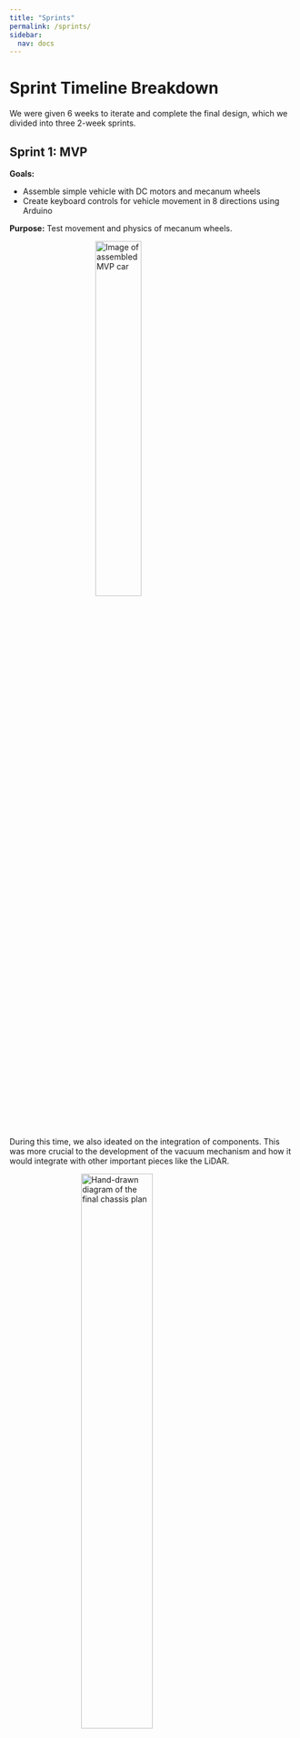 ```yaml
---
title: "Sprints"
permalink: /sprints/
sidebar:
  nav: docs
---
```



# Sprint Timeline Breakdown

We were given 6 weeks to iterate and complete the final design, which we divided into three 2-week sprints.


## Sprint 1: MVP

**Goals:**
* Assemble simple vehicle with DC motors and mecanum wheels
* Create keyboard controls for vehicle movement in 8 directions using Arduino

**Purpose:** Test movement and physics of mecanum wheels.

<img src="{{ site.baseurl }}/assets/images/sprint_1_car.jpg" alt="Image of assembled MVP car" style="display: block;
	margin-left: auto;
	margin-right: auto;
	width: 40%;"
/>

During this time, we also ideated on the integration of components. This was more crucial to the development of the vacuum mechanism and how it would integrate with other important pieces like the LiDAR.

<img src="{{ site.baseurl }}/assets/images/chassis_diagram.png" alt="Hand-drawn diagram of the final chassis plan" style="display: block;
	margin-left: auto;
	margin-right: auto;
	width: 50%;"
/>




## Sprint 2

**Goals:**
* Get stepper motors working
* Replace Arduino with Raspberry Pi
* Parse LiDAR data
* Create custom chassis to mount all parts

**Purpose:** Get LiDAR working on its own, replace MVP components with more advanced options.

<img src="{{ site.baseurl }}/assets/images/sprint_2_car.png" alt="Image of the assembled robot for the sprint 2 demo" style="display: block;
	margin-left: auto;
	margin-right: auto;
	width: 40%;"
/>

During the preparation for this sprint, we encountered many problems involving the wheels and the motors. The stepper motors we used produced enough heat to melt the 3D printed couplers needed to attach the motors to the mecanum wheels. Due to this inconvenience, the set up for the LiDAR was completed separately and dismounted from the chassis.

We would also like to note, this is where we forgot about the orientation of the mecanum wheels. This caused further problems with the movement of the robot, which added onto our problems immensely for this sprint deliverable.  



## Sprint 3

**Goals:**
* Implement new (larger) stepper motors and mecanum wheels
* Integrate and test LiDAR-based navigation 
* Integrate more robust navigation algorithm
* Fix cable management
* Figure out how to improve torque/ability to drive heavy chassis
* Decide upon a vacuuming method, build it

**Purpose:** finish project

<img src="{{ site.baseurl }}/assets/images/fan.png" alt="Image of the fan used to vacuum" style="display: block;
	margin-left: auto;
	margin-right: auto;
	width: 35%;"
/>

At this point, we built the vacuuming mechanism with a fan that did not have powerful enough airflow to uptake some items. With simple testing, however, we found the mechanism to work and would work more efficiently with a more powerful fan attached. 

<img src="{{ site.baseurl }}/assets/images/final_chassis.jpg" alt="Ayush and a hastily-assembled version of the final vehicle design" style="display: block;
	margin-left: auto;
	margin-right: auto;
	width: 40%;"
/>


## Technical Challenges (Stepper Motors)

The biggest challenge we faced throughout the process of creating the final design was working with the stepper motors. In our original design, we used 6V Nema 8 stepper motors. Although we successfully got them working, we experienced a lot of issues with the motors overheating if they were powered for more than a few minutes (which melted the 3D-printed wheel adapters). Furthermore, the motors were so small that they buckled under the weight of all the chassis/electronics components.

In Sprint 3, we attempted to remedy these issues by using <a href="https://www.amazon.com/Stepper-Motor-Bipolar-64oz-Printer/dp/B00PNEQI7W" target="_blank">12V Nema 17 stepper motors</a>. Since these ran on 12V instead of 6V, it prevented the overheating issue. However, when trying to use them, the entire motor system would stutter/freeze up. Because of this, debugging was difficult as we couldn't easily pinpoint what component had failed. We had to check all the wirings and the software each time this occurred, which was a huge time sink. We discovered that one of the (<a href="https://www.amazon.com/Qunqi-Controller-Module-Stepper-Arduino/dp/B014KMHSW6" target="_blank">L298N motor controllers</a>) completely stopped working.

By this time, it was too late to purchase new controllers, so we decided to cut our losses and pivot to using DC motors we had lying around. We realized that the Raspberry Pi's GPIO pins were relatively unstable (likely another contributer to the motor stuttering issue), so we started controlling the motors with an Arduino. Because of this, we also replaced our motor controllers with <a href="https://www.adafruit.com/product/1438" target="_blank">Adafruit’s Arduino motor shield</a>, which could drive all 4 DC motors.


<br>
<br>


## Gallery

<div>
	<div>
		<img src="{{ site.baseurl }}/assets/images/iso_view_1.png" alt="Isometric view of the robot" style="display: inline-block;
			width: 30%;"
		/>
		<div style="display: inline-block; width: 3%"></div>
		<img src="{{ site.baseurl }}/assets/images/iso_view_2.png" alt="Isometric view of the robot" style="display: inline-block;
			width: 30%;"
		/>
		<div style="display: inline-block; width: 3%"></div>
		<img src="{{ site.baseurl }}/assets/images/front_view.png" alt="Isometric view of the robot" style="display: inline-block;
			width: 30%;"
		/>
	</div>

	<div style="height: 5%"></div>

	<div>
		<img src="{{ site.baseurl }}/assets/images/side_view_1.png" alt="Isometric view of the robot" style="display: inline-block;
			width: 30%;"
		/>
		<div style="display: inline-block; width: 3%"></div>
		<img src="{{ site.baseurl }}/assets/images/side_view_2.png" alt="Isometric view of the robot" style="display: inline-block;
			width: 30%;"
		/>
		<div style="display: inline-block; width: 3%"></div>
		<div style="display: inline-block; width: 30%"></div>
	</div>
</div>